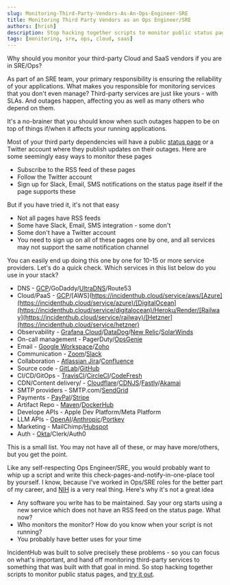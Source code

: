 ```yaml
---
slug: Monitoring-Third-Party-Vendors-As-An-Ops-Engineer-SRE
title: Monitoring Third Party Vendors as an Ops Engineer/SRE
authors: [hrish]
description: Stop hacking together scripts to monitor public status pages. Use a status page aggregator that gives you a summary of all your Cloud and SaaS status pages.
tags: [monitoring, sre, ops, cloud, saas]
---
```


Why should you monitor your third-party Cloud and SaaS vendors if you are in SRE/Ops?

As part of an SRE team, your primary responsibility is ensuring the reliability of your applications. What makes you
responsible for monitoring services that you don't even manage? Third-party services are just
like yours - with SLAs. And outages happen, affecting you as well as many others who depend on them.

It's a no-brainer that you should know when such outages happen to be on top of things if/when it affects your running applications.

Most of your third party dependencies will have a public [status page](/How-To-Monitor-Public-Status-Pages-of-Cloud-Providers-a-Step-by-Step-Approach) or a Twitter account 
where they publish updates on their outages. Here are some seemingly easy ways to monitor these pages
- Subscribe to the RSS feed of these pages
- Follow the Twitter account
- Sign up for Slack, Email, SMS notifications on the status page itself if the page supports these

But if you have tried it, it's not that easy
- Not all pages have RSS feeds
- Some have Slack, Email, SMS integration - some don't
- Some don't have a Twitter account
- You need to sign up on all of these pages one by one, and all services may not support the same notification channel

You can easily end up doing this one by one for 10-15 or more service providers. Let's do a quick check. 
Which services in this list below do you use in your stack?

- DNS - [GCP](https://incidenthub.cloud/service/googlecloudplatform)/GoDaddy/[UltraDNS](https://incidenthub.cloud/service/ultradns)/Route53
- Cloud/PaaS - [GCP](https://incidenthub.cloud/service/googlecloudplatform)/[AWS](https://incidenthub.cloud/service/aws/[Azure](https://incidenthub.cloud/service/azure)/[DigitalOcean](https://incidenthub.cloud/service/digitalocean)/Heroku/Render/[Railway](https://incidenthub.cloud/service/railway)/[Hetzner](https://incidenthub.cloud/service/hetzner)
- Observability - [Grafana Cloud](https://incidenthub.cloud/service/grafanacloud)/[DataDog](https://incidenthub.cloud/service/datadog)/[New Relic](https://incidenthub.cloud/service/newrelic)/[SolarWinds](https://incidenthub.cloud/service/solarwindsobservability)
- On-call management - PagerDuty/[OpsGenie](https://incidenthub.cloud/service/opsgenie)
- Email - [Google Workspace](https://incidenthub.cloud/service/googleworkspace)/[Zoho](https://incidenthub.cloud/service/zoho)
- Communication - [Zoom](https://incidenthub.cloud/service/zoom)/[Slack](https://incidenthub.cloud/service/slack)
- Collaboration - [Atlassian Jira](https://incidenthub.cloud/service/jira)/[Confluence](https://incidenthub.cloud/service/confluence)
- Source code - [GitLab](https://incidenthub.cloud/service/gitlab)/[GitHub](https://incidenthub.cloud/service/github)
- CI/CD/GitOps - [TravisCI](https://incidenthub.cloud/service/travisci)/[CircleCI](https://incidenthub.cloud/service/circleci)/[CodeFresh](https://incidenthub.cloud/service/codefresh)
- CDN/Content delivery/ - [Cloudflare](https://incidenthub.cloud/service/cloudflare)/[CDNJS](https://incidenthub.cloud/service/cdnjs)/[Fastly](https://incidenthub.cloud/service/fastly)/[Akamai](https://incidenthub.cloud/service/akamai)
- SMTP providers - SMTP.com/[SendGrid](https://incidenthub.cloud/service/sendgrid)
- Payments - [PayPal](https://incidenthub.cloud/service/paypal)/[Stripe](https://incidenthub.cloud/service/stripe)
- Artifact Repo - [Maven](https://incidenthub.cloud/service/maven)/[DockerHub](https://incidenthub.cloud/service/dockerhub)
- Develope APIs - Apple Dev Platform/Meta Platform
- LLM APIs - [OpenAI](https://incidenthub.cloud/service/openai)/[Anthropic](https://incidenthub.cloud/service/anthropic)/[Portkey](https://incidenthub.cloud/service/portkey)
- Marketing - MailChimp/[Hubspot](https://incidenthub.cloud/service/hubspot)
- Auth - [Okta](https://incidenthub.cloud/service/okta)/Clerk/Auth0

This is a small list. You may not have all of these, or may have more/others, but you get the point.

Like any self-respecting Ops Engineer/SRE, you would probably want to whip up a script and write this check-pages-and-notify-in-one-place
tool by yourself. I know, because I've worked in Ops/SRE roles for the better part of my career, and [NIH](https://en.wikipedia.org/wiki/Not_invented_here) 
is a very real thing. Here's why it's not a great idea
- Any software you write has to be maintained. Say your org starts using a new service which does not have an RSS feed on the status page. What now?
- Who monitors the monitor? How do you know when your script is not running?
- You probably have better uses for your time

IncidentHub was built to solve precisely these problems - so you can focus on what's important, and hand off monitoring third-party services 
to something that was built with that goal in mind. So stop hacking together scripts to monitor public status pages, and [try it out](https://incidenthub.cloud/).
